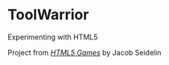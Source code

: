 ToolWarrior
===========

Experimenting with HTML5

Project from [*HTML5 Games*](http://www.wiley.com/go/html5games) by Jacob Seidelin
